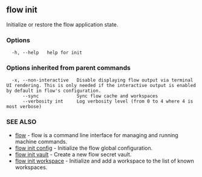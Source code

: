 ## flow init

Initialize or restore the flow application state.

### Options

```
  -h, --help   help for init
```

### Options inherited from parent commands

```
  -x, --non-interactive   Disable displaying flow output via terminal UI rendering. This is only needed if the interactive output is enabled by default in flow's configuration.
      --sync              Sync flow cache and workspaces
      --verbosity int     Log verbosity level (from 0 to 4 where 4 is most verbose)
```

### SEE ALSO

* [flow](flow.md)	 - flow is a command line interface for managing and running machine commands.
* [flow init config](flow_init_config.md)	 - Initialize the flow global configuration.
* [flow init vault](flow_init_vault.md)	 - Create a new flow secret vault.
* [flow init workspace](flow_init_workspace.md)	 - Initialize and add a workspace to the list of known workspaces.

